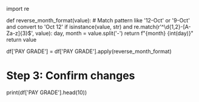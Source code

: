 import re

def reverse_month_format(value):
    # Match pattern like '12-Oct' or '9-Oct' and convert to 'Oct 12'
    if isinstance(value, str) and re.match(r'^\d{1,2}-[A-Za-z]{3}$', value):
        day, month = value.split('-')
        return f"{month} {int(day)}"
    return value

df['PAY GRADE'] = df['PAY GRADE'].apply(reverse_month_format)

# Step 3: Confirm changes
print(df['PAY GRADE'].head(10))
